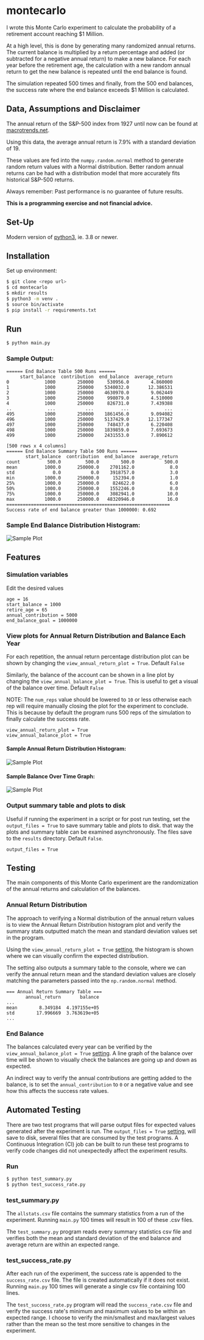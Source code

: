 
# montecarlo
I wrote this Monte Carlo experiment to calculate the probability of a retirement account reaching $1 Million.

At a high level, this is done by generating many randomized annual returns.
The current balance is multiplied by a return percentage and added (or subtracted for a negative annual return) to make a new balance.
For each year before the retirement age, the calculation with a new random annual return to get the new balance is repeated until the end balance is found.

The simulation repeated 500 times and finally, from the 500 end balances, the success rate where the end balance exceeds $1 Million is calculated.

## Data, Assumptions and Disclaimer
The annual return of the S&P-500 index from 1927 until now can be found at [macrotrends.net](https://www.macrotrends.net/2526/sp-500-historical-annual-returns).

Using this data, the average annual return is 7.9% with a standard deviation of 19.

These values are fed into the `numpy.random.normal` method to generate random return values with a Normal distribution.
Better random annual returns can be had with a distribution model that more accurately fits historical S&P-500 returns.

Always remember: Past performance is no guarantee of future results.

**This is a programming exercise and not financial advice.**

## Set-Up
Modern version of [python3](https://www.python.org/downloads/), ie. 3.8 or newer.

## Installation
Set up environment:
```sh
$ git clone <repo url>
$ cd montecarlo
$ mkdir results
$ python3 -m venv .
$ source bin/activate
$ pip install -r requirements.txt
```

## Run
```sh
$ python main.py
```

### Sample Output:
```
====== End Balance Table 500 Runs ======
     start_balance  contribution  end_balance  average_return
0             1000        250000     530956.0        4.860000
1             1000        250000    5340032.0       12.386531
2             1000        250000    4630970.0        9.062449
3             1000        250000     998079.0        4.510000
4             1000        250000     826731.0        7.439388
..             ...           ...          ...             ...
495           1000        250000    1861456.0        9.094082
496           1000        250000    5137429.0       12.177347
497           1000        250000     748437.0        6.220408
498           1000        250000    1839859.0        7.693673
499           1000        250000    2431553.0        7.890612

[500 rows x 4 columns]
====== End Balance Summary Table 500 Runs ======
       start_balance  contribution  end_balance  average_return
count          500.0         500.0        500.0           500.0
mean          1000.0      250000.0    2701162.0             8.0
std              0.0           0.0    3918757.0             3.0
min           1000.0      250000.0     152394.0             1.0
25%           1000.0      250000.0     824622.0             6.0
50%           1000.0      250000.0    1552246.0             8.0
75%           1000.0      250000.0    3082941.0            10.0
max           1000.0      250000.0   48320946.0            16.0
============================================================
Success rate of end balance greater than 1000000: 0.692
```
### Sample End Balance Distribution Histogram:
![Sample Plot](docs/Figure_1.png)


## Features
### Simulation variables
Edit the desired values
```shell script
age = 16
start_balance = 1000
retire_age = 65
annual_contribution = 5000
end_balance_goal = 1000000
```

### View plots for Annual Return Distribution and Balance Each Year
For each repetition, the annual return percentage distribution plot can be shown by changing the `view_annual_return_plot = True`.
Default `False`

Similarly, the balance of the account can be shown in a line plot by changing the `view_annual_balance_plot = True`.
This is useful to get a visual of the balance over time.  Default `False`

NOTE: The `num_reps` value should be lowered to `10` or less otherwise each rep will require manually closing the plot for the experiment to conclude.
This is because by default the program runs 500 reps of the simulation to finally calculate the success rate.

```shell script
view_annual_return_plot = True
view_annual_balance_plot = True
```
#### Sample Annual Return Distribution Histogram:
![Sample Plot](docs/annual_ret_dist.png)

#### Sample Balance Over Time Graph:
![Sample Plot](docs/end_balance_graph.png)

### Output summary table and plots to disk
Useful if running the experiment in a script or for post run testing, set the `output_files = True` to save summary table and plots to disk.
that way the plots and summary table can be examined asynchronously.
The files save to the `results` directory.  Default `False`.
```shell script
output_files = True
```


## Testing
The main components of this Monte Carlo experiment are the randomization of the annual returns and calculation of the balances.

### Annual Return Distribution
The approach to verifying a Normal distribution of the annual return values is to view the Annual Return Distribution histogram plot and verify the summary stats outputted match the mean and standard deviation values set in the program.

Using the `view_annual_return_plot = True` [setting](#view-plots-for-annual-return-distribution-and-balance-each-year), the histogram is shown where we can visually confirm the expected distribution.  

The setting also outputs a summary table to the console, where we can verify the annual return mean and the standard deviation values
are closely matching the parameters passed into the `np.random.normal` method.
```shell script
=== Annual Return Summary Table ===
       annual_return       balance
... 
mean        8.349184  4.197155e+05
std        17.996669  3.763619e+05
...
```

### End Balance
The balances calculated every year can be verified by the `view_annual_balance_plot = True` [setting](#view-plots-for-annual-return-distribution-and-balance-each-year).
A line graph of the balance over time will be shown to visually check the balances are going up and down as expected.

An indirect way to verify the annual contributions are getting added to the balance, is to set the `annual_contribution` to `0` or a negative value and see how this affects the success rate values.

## Automated Testing
There are two test programs that will parse output files for expected values generated after the experiment is run.
The `output_files = True` [setting](#output-summary-table-and-plots-to-disk), will save to disk, several files that are consumed by the test programs.
A Continuous Integration (CI) job can be built to run these test programs to verify code changes did not unexpectedly affect the experiment results.

### Run
```sh
$ python test_summary.py
$ python test_success_rate.py
```
### test_summary.py
The `allstats.csv` file contains the summary statistics from a run of the experiment.  Running `main.py` 100 times will result in 100 of these .csv files.

The `test_summary.py` program reads every summary statistics csv file and verifies both the mean and standard deviation of the end balance and average return are within an expected range.

### test_success_rate.py
After each run of the experiment, the success rate is appended to the `success_rate.csv` file.  The file is created automatically if it does not exist.
Running `main.py` 100 times will generate a single csv file containing 100 lines.

The `test_success_rate.py` program will read the `success_rate.csv` file and verify the success rate's minimum and maximum values to be within an expected range.
I choose to verify the min/smallest and max/largest values rather than the mean so the test more sensitive to changes in the experiment.